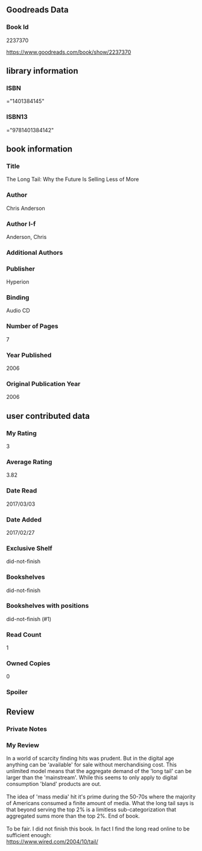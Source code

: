 <!-- This template shows how to bulk convert all columns of data into one markdown file -->
<!-- caveat: KeyError if there's a mismatch. Empty values output nothing -->

## Goodreads Data

### Book Id 

2237370

https://www.goodreads.com/book/show/2237370

## library information

### ISBN 
="1401384145"

### ISBN13 
="9781401384142"

## book information

### Title
The Long Tail: Why the Future Is Selling Less of More

### Author 
Chris Anderson

### Author l-f 
Anderson, Chris

### Additional Authors


### Publisher 
Hyperion

### Binding
Audio CD

### Number of Pages
7

### Year Published
2006

### Original Publication Year 
2006

## user contributed data

### My Rating
3

### Average Rating
3.82

### Date Read
2017/03/03

### Date Added
2017/02/27

### Exclusive Shelf
did-not-finish

### Bookshelves
did-not-finish

### Bookshelves with positions
did-not-finish (#1)

### Read Count
1

### Owned Copies
0

### Spoiler 


## Review

### Private Notes


### My Review
In a world of scarcity finding hits was prudent. But in the digital age anything can be 'available' for sale without merchandising cost. This unlimited model means that the aggregate demand of the 'long tail' can be larger than the 'mainstream'. While this seems to only apply to digital consumption 'bland' products are out. <br/><br/>The idea of 'mass media' hit it's prime during the 50-70s where the majority of Americans consumed a finite amount of media. What the long tail says is that beyond serving the top 2% is a limitless sub-categorization that aggregated sums more than the top 2%. End of book.<br/><br/>To be fair. I did not finish this book. In fact I find the long read online to be sufficient enough:<br/>https://www.wired.com/2004/10/tail/